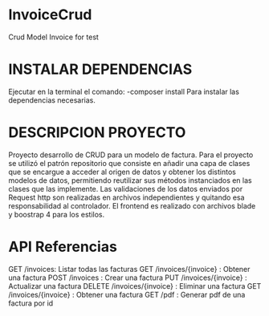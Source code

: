 # InvoiceCrud
 Crud Model Invoice for test

# INSTALAR DEPENDENCIAS
Ejecutar en la terminal el comando:
	-composer install
Para instalar las dependencias necesarias.

# DESCRIPCION PROYECTO
Proyecto desarrollo de CRUD para un modelo de factura.
Para el proyecto se utilizó el patrón repositorio que consiste en añadir una capa de clases que se encargue a acceder al origen de datos y obtener los distintos modelos de datos, permitiendo reutilizar sus métodos instanciados en las clases que las implemente.
Las validaciones de los datos enviados por Request http son realizadas en archivos independientes y quitando esa responsabilidad al controlador.
El frontend es realizado con archivos blade y boostrap 4 para los estilos.

# API Referencias
GET /invoices: Listar todas las facturas
GET /invoices/{invoice} : Obtener una factura
POST /invoices : Crear una factura
PUT /invoices/{invoice} : Actualizar una factura
DELETE /invoices/{invoice} : Eliminar una factura
GET /invoices/{invoice} : Obtener una factura
GET /pdf : Generar pdf de una factura por id
